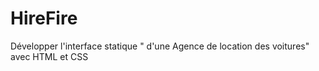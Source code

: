 # HireFire
Développer l'interface statique " d'une Agence de location des voitures" avec HTML et CSS
